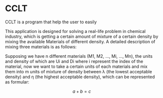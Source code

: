 # CCLT

CCLT is a program that help the user to easily 

This application is designed for solving a real-life problem in chemical industry, which is getting a certain amount of mixture of a certain density by mixing the available Materials of different density. A detailed description of mixing three materials is as follows:

Supposing we have n different materials (M1, M2, ..., Mi, ..., Mn), the units and density of which are Ui and Di where i represent the index of the material, now we want to take a certain units of each materials and mix them into m units of mixture of density between λ (the lowest acceptable density) and η (the highest acceptable density), which can be represented as formular: 
```math #yourmathlabel
a + b = c
```
